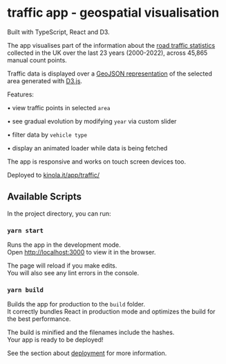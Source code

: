 # traffic app - geospatial visualisation

Built with TypeScript, React and D3.

The app visualises part of the information about the [road traffic statistics](https://roadtraffic.dft.gov.uk/downloads) collected in the UK over the last 23 years (2000-2022), across 45,865 manual count points.

Traffic data is displayed over a [GeoJSON representation](https://martinjc.github.io/UK-GeoJSON/) of the selected area generated with [D3.js](https://d3js.org/).

Features:

• view traffic points in selected `area`

• see gradual evolution by modifying `year` via custom slider

• filter data by `vehicle type`

• display an animated loader while data is being fetched

The app is responsive and works on touch screen devices too.

Deployed to [kinola.it/app/traffic/](https://kinola.it/app/traffic/)


## Available Scripts

In the project directory, you can run:

### `yarn start`

Runs the app in the development mode.\
Open [http://localhost:3000](http://localhost:3000) to view it in the browser.

The page will reload if you make edits.\
You will also see any lint errors in the console.

### `yarn build`

Builds the app for production to the `build` folder.\
It correctly bundles React in production mode and optimizes the build for the best performance.

The build is minified and the filenames include the hashes.\
Your app is ready to be deployed!

See the section about [deployment](https://facebook.github.io/create-react-app/docs/deployment) for more information.

